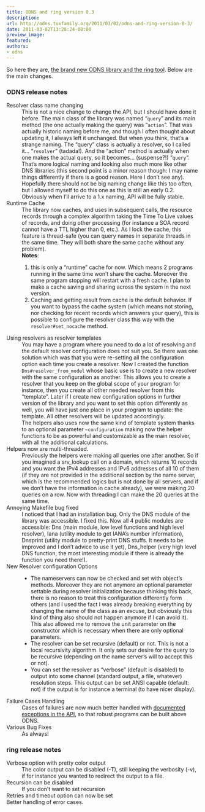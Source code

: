 ```yaml
---
title: ODNS and ring version 0.3
description:
url: http://odns.tuxfamily.org/2011/03/02/odns-and-ring-version-0-3/
date: 2011-03-02T13:28:24-00:00
preview_image:
featured:
authors:
- odns
---
```


<p>So here they are, <a href="http://download.tuxfamily.org/odns/odns-0.3.tar.gz">the brand new ODNS library and the ring tool</a>. Below are the main changes.</p>
<h3>ODNS release notes</h3>
<dl>
<dt>Resolver class name changing</dt>
<dt>
</dt><dd>This is not a nice change to change the API, but I should have done it before. The main class of the library was named &ldquo;<code>query</code>&rdquo; and its main method (the one actually making the query) was &ldquo;<code>action</code>&ldquo;. That was actually historic naming before me, and though I often thought about updating it, I always left it unchanged. But when you think, that&rsquo;s a strange naming. The &ldquo;query&rdquo; class is actually a resolver, so I called it&hellip; &ldquo;<code>resolver</code>&rdquo; (tadada!). And the &ldquo;action&rdquo; method is actually when one makes the actual query, so it becomes&hellip; (suspense?!) &ldquo;<code>query</code>&ldquo;.<br/>
That&rsquo;s more logical naming and looking also much more like other DNS libraries (this second point is a minor reason though: I may name things differently if there is a good reason. Here I don&rsquo;t see any). Hopefully there should not be big naming change like this too often, but I allowed myself to do this one as this is still an early 0.2. Obviously when I&rsquo;ll arrive to a 1.x naming, API will be fully stable.</dd>

<dt>Runtime Cache</dt>
<dd>The library now caches, and uses in subsequent calls, the resource records through a complex algorithm taking the Time To Live values of records, and doing other processing (for instance a SOA record cannot have a TTL higher than 0, etc.). As I lock the cache, this feature is thread-safe (you can query names in separate threads in the same time. They will both share the same cache without any problem).<br/>
<strong>Notes</strong>:
<ol>
<li>this is only a &ldquo;runtime&rdquo; cache for now. Which means 2 programs running in the same time won&rsquo;t share the cache. Moreover the same program stopping will restart with a fresh cache. I plan to make a cache saving and sharing across the system in the next version.</li>
<li>Caching and getting result from cache is the default behavior. If you want to bypass the cache system (which means not storing, nor checking for recent records which answers your query), this is possible to configure the resolver class this way with the <code>resolver#set_nocache</code> method.</li>
</ol>
</dd>
<dt>Using resolvers as resolver templates</dt>
<dd>You may have a program where you need to do a lot of resolving and the default resolver configuration does not suit you. So there was one solution which was that you were re-setting all the configuration option each time you create a resolver. Now I created the function <code>Dns#resolver_from_model</code> whose basic use is to create a new resolver with the same configuration as another. This allows you to create a resolver that you keep on the global scope of your program for instance, then you create all other needed resolver from this &ldquo;template&rdquo;. Later if I create new configuration options in further version of the library and you want to set this option differently as well, you will have just one place in your program to update: the template. All other resolvers will be updated accordingly.<br/>
The helpers also uses now the same kind of template system thanks to an optional parameter <code>~configuration</code> making now the helper functions to be as powerful and customizable as the main resolver, with all the additional calculations.</dd>
<dt>Helpers now are multi-threaded.</dt>
<dd>Previously the helpers were making all queries one after another. So if you imagined a srv_lookup call on a domain, which returns 10 records and you want the IPv4 addresses and IPv6 addresses of all 10 of them (if they are not provided in the additional section by the name server, which is the recommended logics but is not done by all servers, and if we don&rsquo;t have the information in cache already), we were making 20 queries on a row. Now with threading I can make the 20 queries at the same time.</dd>
<dt>Annoying Makefile bug fixed</dt>
<dd>I noticed that I had an installation bug. Only the DNS module of the library was accessible. I fixed this. Now all 4 public modules are accessible: Dns (main module, low level functions and high level resolver), Iana (utility module to get IANA&rsquo;s number information), Dnsprint (utility module to pretty-print DNS stuffs. It needs to be improved and I don&rsquo;t advice to use it yet), Dns_helper (very high level DNS function, the most interesting module if there is already the function you need there!).</dd>
<dt>New Resolver configuration Options</dt>
<dd>
<ul>
<li>The nameservers can now be checked and set with object&rsquo;s methods. Moreover they are not anymore an optional parameter settable during resolver initialization because thinking this back, there is no reason to treat this configuration differently form others (and I used the fact I was already breaking everything by changing the name of the class as an excuse, but obviously this kind of thing also should not happen anymore if I can avoid it). This also allowed me to remove the unit parameter on the constructor which is necessary when there are only optional parameters.</li>
<li>The resolver can be set recursive (default) or not. This is not a local recursivity algorithm. It only sets our desire for the query to be recursive (depending on the name server&rsquo;s will to accept this or not).</li>
<li>You can set the resolver as &ldquo;verbose&rdquo; (default is disabled) to output into some channel (standard output, a file, whatever) resolution steps. This output can be set ANSI capable (default: not) if the output is for instance a terminal (to have nicer display).</li>
</ul>
</dd>
<dt>Failure Cases Handling</dt>
<dd>Cases of failures are now much better handled with <a href="http://odns.tuxfamily.org/doc/dns/html/Dns.resolver-c.html">documented exceptions in the API</a>, so that robust programs can be built above ODNS.</dd>
<dt>Various Bug Fixes</dt>
<dd>As always!</dd>
</dl>
<h3>ring release notes</h3>
<dl>
<dt>Verbose option with pretty color output</dt>
<dd>The color output can be disabled (-T), still keeping the verbosity (-v), if for instance you wanted to redirect the output to a file.</dd>
<dt>Recursion can be disabled</dt>
<dd>If you don&rsquo;t want to set recursion</dd>
<dt>Retries and timeout option can now be set</dt>
<dd></dd>
<dt>Better handling of error cases.</dt>
<dd></dd>
</dl>

